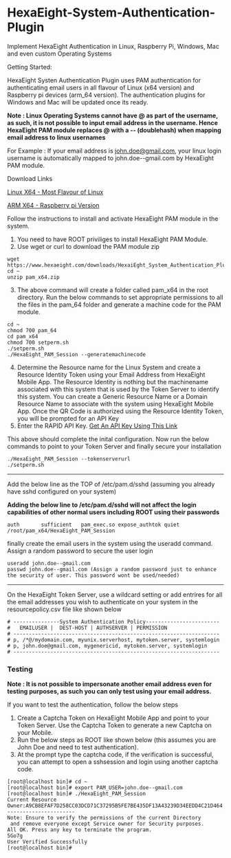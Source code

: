 # HexaEight-System-Authentication-Plugin

Implement HexaEight Authentication in Linux, Raspberry Pi, Windows, Mac and even custom Operating Systems

Getting Started:

HexaEight Systen Authentication Plugin uses PAM authentication for authenticating email users in all flavour of Linux (x64 version) and Raspberry pi devices (arm_64 version).  The authentication plugins for Windows and Mac will be updated once its ready.

**Note : Linux Operating Systems cannot have @ as part of the username, as such, it is not possible to input email address in the username. Hence HexaEight PAM module replaces @ with a -- (doublehash) when mapping email address to linux usernames**

For Example : If your email address is john.doe@gmail.com, your linux login username is automatically mapped to john.doe--gmail.com by HexaEight PAM module.

Download Links

[Linux X64 - Most Flavour of Linux](https://www.hexaeight.com/downloads/HexaiEght_System_Authentication_Plugins/pam_x64.zip) 

[ARM X64  - Raspberry pi Version](https://www.hexaeight.com/downloads/HexaiEght_System_Authentication_Plugins/pam_arm64.zip) 

Follow the instructions to install and activate HexaEight PAM module in the system.

1. You need to have ROOT priviliges to install HexaEight PAM Module.
2. Use wget or curl to download the PAM module zip 
```
wget https://www.hexaeight.com/downloads/HexaiEght_System_Authentication_Plugins/pam_x64.zip
cd ~
unzip pam_x64.zip
```
3. The above command will create a folder called pam_x64 in the root directory. Run the below commands to set appropriate permissions to all the files in the pam_64 folder and generate a machine code for the PAM module.
```
cd ~
chmod 700 pam_64
cd pam_x64
chmod 700 setperm.sh
./setperm.sh
./HexaEight_PAM_Session --generatemachinecode
```
4. Determine the Resource name for the Linux System and create a Resource Identity Token using your Email Address from HexaEight Mobile App. The Resource Identity is nothing but the machinename associated with this system that is used by the Token Server to identify this system. You can create a Generic Resource Name or a Domain Resource Name to associate with the system using HexaEight Mobile App. Once the QR Code is authorized using the Resource Identity Token, you will be prompted for an API Key
5. Enter the RAPID API Key. [Get An API Key Using This Link](https://rapidapi.com/hexaeight-hexaeight-default/api/hexaeight-sso-platform/pricing)

This above should complete the inital configuration. Now run the below commands to point to your Token Server and finally secure your installation
```
./HexaEight_PAM_Session --tokenserverurl
./setperm.sh
```
---
Add the below line as the TOP of /etc/pam.d/sshd (assuming you already have sshd configured on your system)

**Adding the below line to /etc/pam.d/sshd will not affect the login capabilities of other normal users including ROOT using their passwords**
```
auth       sufficient   pam_exec.so expose_authtok quiet /root/pam_x64/HexaEight_PAM_Session
```
finally create the email users in the system using the useradd command. Assign a random password to secure the user login

```
useradd john.doe--gmail.com
passwd john.doe--gmail.com (Assign a random password just to enhance the security of user. This password wont be used/needed)
```
---

On the HexaEight Token Server, use a wildcard setting or add entrires for all the email addresses you wish to authenticate on your system in the resourcepolicy.csv file like shown below

```
# ---------------System Authentication Policy------------------------
#   EMAILUSER |  DEST-HOST | AUTHSERVER | PERMISSION                            
# -------------------------------------------------------------------           
# p, /*@/mydomain.com, myunix.serverhost, mytoken.server, systemlogin            
# p, john.doe@gmail.com, mygenericid, mytoken.server, systemlogin
# -------------------------------------------------------------------  
```

### Testing

**Note : It is not possible to impersonate another email address even for testing purposes, as such you can only test using your email address.**

If you want to test the authentication, follow the below steps 
1. Create a Captcha Token on HexaEight Mobile App and point to your Token Server. Use the Captcha Token to generate a new Captcha on your Mobile.
2. Run the below steps as ROOT like shown below (this assumes you are John Doe and need to test authentication).
3. At the prompt type the captcha code, if the verification is successful, you can attempt to open a sshsession and login using another captcha code.
```
[root@localhost bin]# cd ~
[root@localhost bin]# export PAM_USER=john.doe--gmail.com
[root@localhost bin]# ./HexaEight_PAM_Session
Current Resource Owner:A9CB8EFAF7D258CC03DCD71C37295B5FE7BE435DF13A43239D34EEDD4C21D464
----------------------
Note: Ensure to verify the permissions of the current Directory
 and remove everyone except Service owner for Security purposes.
All OK. Press any key to terminate the program.
5Go7g
User Verified Successfully
[root@localhost bin]#
```



